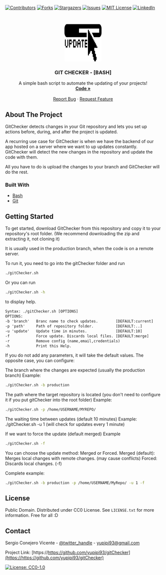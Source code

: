 
[![Contributors][contributors-shield]][contributors-url]
[![Forks][forks-shield]][forks-url]
[![Stargazers][stars-shield]][stars-url]
[![Issues][issues-shield]][issues-url]
[![MIT License][license-shield]][license-url]
[![LinkedIn][linkedin-shield]][linkedin-url]




<!-- PROJECT LOGO -->
<br />
<p align="center">
  <a href="https://github.com/yupipi93/gitChecker">
    <img src="images/logo.png" alt="Logo" width="120" height="120">
  </a>

  <h3 align="center">GIT CHECKER - [BASH]</h3>

  <p align="center">
    A simple bash script to automate the updating of your projects!
    <br />
    <a href="https://github.com/yupipi93/gitChecker"><strong>Code »</strong></a>
    <br />
    <br />
    <a href="https://github.com/yupipi93/gitChecker/issues">Report Bug</a>
    ·
    <a href="https://github.com/yupipi93/gitChecker/issues">Request Feature</a>
  </p>
</p>


<!-- ABOUT THE PROJECT -->
## About The Project

GitChecker detects changes in your Git repository and lets you set up actions before, during, and after the project is updated.

A recurring use case for GitChecker is when we have the backend of our app hosted on a server where we want to up updates constantly.
GitChecker will detect the new changes in the repository and update the code with them.

All you have to do is upload the changes to your branch and GitChecker will do the rest.


### Built With

* [Bash](https://en.wikipedia.org/wiki/Bash_(Unix_shell))
* [Git](https://git-scm.com/)


<!-- GETTING STARTED -->
## Getting Started

To get started, download GitChecker from this repository and copy it to your repository's root folder.
(We recommend downloading the zip and extracting it, not cloning it)


It is usually used in the production branch, when the code is on a remote server.

To run it, you need to go into the gitChecker folder and run 
```sh
./gitChecker.sh
```

Or you can run 
```sh
./gitChecker.sh -h 
```
to display help.

```
Syntax: ./gitChecker.sh [OPTIONS]
OPTIONS:
-b 'branch'   Branc name to check updates.        [DEFAULT:current]
-p 'path'     Path of repository folder.          [DEFAULT:..]
-u 'update'   Update time in minutes.             [DEFAULT:10]
-f            Force update. Discards local files. [DEFAULT:merge]
-r            Remove config (name,email,credentials)
-h            Print this Help.

```

If you do not add any parameters, it will take the default values.
The opposite case, you can configure:

The branch where the changes are expected (usually the production branch)
Example: 
```sh
./gitChecker.sh -b production
```

The path where the target repository is located (you don't need to configure it if you put gitChecker into the root folder)
Example: 
```sh
./gitChecker.sh -p /home/USERNAME/MYREPO/
```

The waiting time between updates (default 10 minutes)
Example: ./gitChecker.sh -u 1 (will check for updates every 1 minute)

If we want to force the update (default merged)
Example 
```sh
./gitChecker.sh -f
```
You can choose the update method: Merged or Forced.
Merged (default): Merges local changes with remote changes. (may cause conflicts)
Forced: Discards local changes. (-f)

Complete example: 
```sh
./gitChecker.sh -b production -p /home/USERNAME/MyRepo/ -u 1 -f
```


<!-- LICENSE -->
## License

Public Domain.
Distributed under CC0 License. See `LICENSE.txt` for more information.
Free for all :D


<!-- CONTACT -->
## Contact

Sergio Conejero Vicente - [@twitter_handle](https://twitter.com/Yupipi93) - yupipi93@gmail.com

Project Link: [https://https://github.com/yupipi93/gitChecker](https://https://github.com/yupipi93/gitChecker)




<!-- Footer -->

[![License: CC0-1.0](https://licensebuttons.net/l/zero/1.0/80x15.png)](http://creativecommons.org/publicdomain/zero/1.0/)

<!-- MARKDOWN LINKS & IMAGES -->
<!-- https://www.markdownguide.org/basic-syntax/#reference-style-links -->
[contributors-shield]: https://img.shields.io/github/contributors/yupipi93/gitChecker.svg?style=flat-square
[contributors-url]: https://github.com/yupipi93/gitChecker/graphs/contributors
[forks-shield]: https://img.shields.io/github/forks/yupipi93/gitChecker.svg?style=flat-square
[forks-url]: https://github.com/yupipi93/gitChecker/network/members
[stars-shield]: https://img.shields.io/github/stars/yupipi93/gitChecker.svg?style=flat-square
[stars-url]: https://github.com/yupipi93/gitChecker/stargazers
[issues-shield]: https://img.shields.io/github/issues/yupipi93/gitChecker.svg?style=flat-square
[issues-url]: https://github.com/yupipi93/gitChecker/issues
[license-shield]: https://img.shields.io/badge/License-CC0%201.0-lightgrey.svg?style=flat-square
[license-url]: https://github.com/yupipi93/gitChecker/blob/master/LICENSE.txt
[linkedin-shield]: https://img.shields.io/badge/-LinkedIn-black.svg?style=flat-square&logo=linkedin&colorB=555
[linkedin-url]: https://linkedin.com/in/sergio-conejero-vicente-61226aa5/
[product-screenshot]: images/screenshot.png

